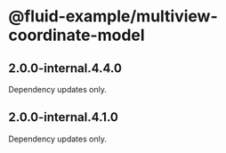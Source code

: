 # @fluid-example/multiview-coordinate-model

## 2.0.0-internal.4.4.0

Dependency updates only.

## 2.0.0-internal.4.1.0

Dependency updates only.
